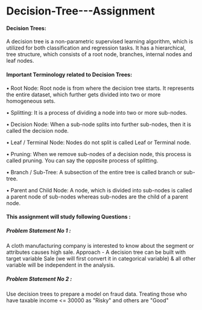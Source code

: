 ﻿# Decision-Tree---Assignment

#### Decision Trees:
A decision tree is a non-parametric supervised learning algorithm, which is utilized for both classification and regression tasks. It has a hierarchical, tree structure, which consists of a root node, branches, internal nodes and leaf nodes.
#### Important Terminology related to Decision Trees:
  • Root Node: Root node is from where the decision tree starts. It represents the entire dataset, which further gets divided into two or more homogeneous sets.

  • Splitting: It is a process of dividing a node into two or more sub-nodes.

  • Decision Node: When a sub-node splits into further sub-nodes, then it is called the decision node.

  • Leaf / Terminal Node: Nodes do not split is called Leaf or Terminal node.

  • Pruning: When we remove sub-nodes of a decision node, this process is called pruning. You can say the opposite process of splitting.

  • Branch / Sub-Tree: A subsection of the entire tree is called branch or sub-tree.

  • Parent and Child Node: A node, which is divided into sub-nodes is called a parent node of sub-nodes whereas sub-nodes are the child of a parent node.

#### This assignment will study following Questions :
##### Problem Statement No 1 :

A cloth manufacturing company is interested to know about the segment or attributes causes high sale. Approach - A decision tree can be built with target variable Sale (we will first convert it in categorical variable) & all other variable will be independent in the analysis.

##### Problem Statement No 2 :

Use decision trees to prepare a model on fraud data. Treating those who have taxable income <= 30000 as "Risky" and others are "Good"

